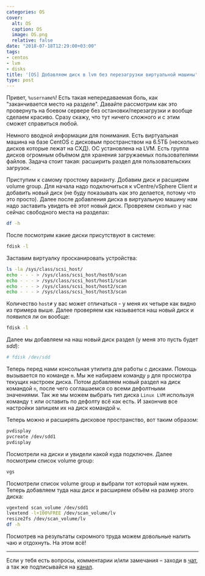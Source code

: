 ```yaml
---
categories: OS
cover:
  alt: OS
  caption: OS
  image: OS.png
  relative: false
date: "2018-07-18T12:29:00+03:00"
tags:
- centos
- lvm
- disks
title: '[OS] Добавляем диск в lvm без перезагрузки виртуальной машины'
type: post
---
```


Привет, `%username%`! Есть такая непередаваемая боль, как "заканчивается место на разделе". Давайте рассмотрим как это провернуть на боевом сервере без остановки/перезагрузки и вообще сделаем красиво. Сразу скажу, что тут ничего сложного и с этим сможет справиться любой.

Немного вводной информации для понимания. Есть виртуальная машина на базе CentOS с дисковым пространством на 6.5ТБ (несколько дисков которые лежат на СХД). ОС установлена на LVM. Есть группа дисков огромным объёмом для хранения загружаемых пользователями файлов. Задача стоит такая: расширить раздел для пользовательских загрузок.

Приступим к самому простому варианту. Добавим диск и расширим volume group. Для начала надо подключиться к vCentre/vSphere Client и добавить новый диск (не буду показывать как это делается, потому что это просто). Далее после добавления диска в виртуальную машину нам надо заставить увидеть её этот новый диск. Провреяем сколько у нас сейчас свободного места на разделах:

```bash
df -h
```

После посмотрим какие диски присутствуют в системе:

```bash
fdisk -l
```

Заставим виртуалку просканировать устройства:

```bash
ls -la /sys/class/scsi_host/
echo - - - > /sys/class/scsi_host/host0/scan
echo - - - > /sys/class/scsi_host/host1/scan
echo - - - > /sys/class/scsi_host/host2/scan
echo - - - > /sys/class/scsi_host/host3/scan
```

Количество `host#` у вас может отличаться - у меня их четыре как видно из примера выше. Далее проверяем как называется наш новый диск и появился ли он вообще:

```bash
fdisk -l
```

Далее мы добавляем на наш новый диск раздел (у меня это пусть будет *sdd*):

```bash
# fdisk /dev/sdd
```

Теперь перед нами консольная утилита для работы с дисками. Помощь вызывается по команде `m`. Мы же набираем команду `p` для просмотра текущих настроек диска. Потом добавляем новый раздел на диск командой `n`, после чего соглашаемся со всеми дефолтными значениями. Так же мы можем выбрать тип диска `Linux LVM` используя команду `t` или оставить по дефолту всё как есть. И закончив все настройки запишем их на диск командой `w`.

Теперь можно и расширять дисковое пространство, вот таким образом:

```bash
pvdisplay
pvcreate /dev/sdd1
pvdisplay
```

Посмотрели на диски и увидели какой куда подключен. Далее посмотрим список volume group:

```bash
vgs
```

Посмотрели список volume group и выбрали тот который нам нужен. Теперь добавляем туда наш диск и расширяем объём на размер этого диска:

```bash
vgextend scan_volume /dev/sdd1
lvextend -l+100%FREE /dev/scan_volume/lv
resize2fs /dev/scan_volume/lv
df -h
```

Посмотрев на результаты скромного труда можем довольные налить чаю и отдохнуть. На этом всё!

---
Если у тебя есть вопросы, комментарии и/или замечания – заходи в [чат](https://ttttt.me/jtprogru_chat), а так же подписывайся на [канал](https://ttttt.me/jtprogru_channel).
